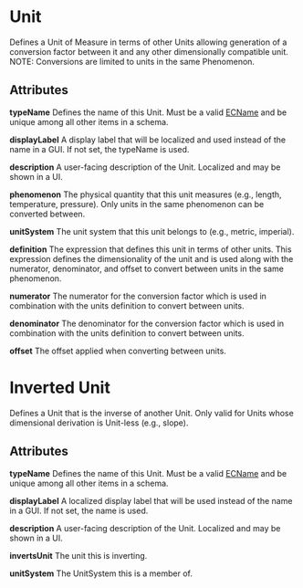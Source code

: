 # Unit

Defines a Unit of Measure in terms of other Units allowing generation of a conversion factor between it and any other dimensionally compatible unit.  NOTE: Conversions are limited to units in the same Phenomenon.

## Attributes

**typeName** Defines the name of this Unit. Must be a valid [ECName](./ec-name.md) and be unique among all other items in a schema.

**displayLabel** A display label that will be localized and used instead of the name in a GUI. If not set, the typeName is used.

**description** A user-facing description of the Unit. Localized and may be shown in a UI.

**phenomenon** The physical quantity that this unit measures (e.g., length, temperature, pressure).  Only units in the same phenomenon can be converted between.

**unitSystem** The unit system that this unit belongs to (e.g., metric, imperial).

**definition** The expression that defines this unit in terms of other units.  This expression defines the dimensionality of the unit and is used along with the numerator, denominator, and offset to convert between units in the same phenomenon.

**numerator** The numerator for the conversion factor which is used in combination with the units definition to convert between units.

**denominator** The denominator for the conversion factor which is used in combination with the units definition to convert between units.

**offset** The offset applied when converting between units.

# Inverted Unit

Defines a Unit that is the inverse of another Unit.  Only valid for Units whose dimensional derivation is Unit-less (e.g., slope).

## Attributes

**typeName** Defines the name of this Unit. Must be a valid [ECName](./ec-name.md) and be unique among all other items in a schema.

**displayLabel** A localized display label that will be used instead of the name in a GUI. If not set, the name is used.

**description** A user-facing description of the Unit. Localized and may be shown in a UI.

**invertsUnit** The unit this is inverting.

**unitSystem** The UnitSystem this is a member of.